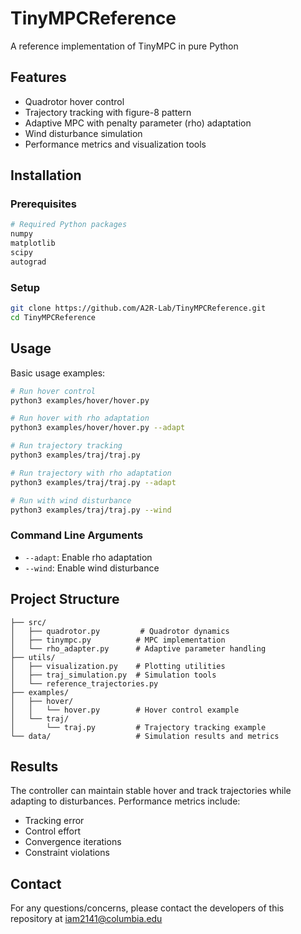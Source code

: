 # TinyMPCReference
A reference implementation of TinyMPC in pure Python


## Features

- Quadrotor hover control
- Trajectory tracking with figure-8 pattern
- Adaptive MPC with penalty parameter (rho) adaptation
- Wind disturbance simulation
- Performance metrics and visualization tools

## Installation

### Prerequisites
```bash
# Required Python packages
numpy
matplotlib
scipy
autograd
```

### Setup
```bash
git clone https://github.com/A2R-Lab/TinyMPCReference.git
cd TinyMPCReference
```

## Usage

Basic usage examples:
```bash
# Run hover control
python3 examples/hover/hover.py

# Run hover with rho adaptation
python3 examples/hover/hover.py --adapt

# Run trajectory tracking
python3 examples/traj/traj.py

# Run trajectory with rho adaptation
python3 examples/traj/traj.py --adapt

# Run with wind disturbance
python3 examples/traj/traj.py --wind
```

### Command Line Arguments

- `--adapt`: Enable rho adaptation
- `--wind`: Enable wind disturbance

## Project Structure
```
├── src/
│   ├── quadrotor.py         # Quadrotor dynamics
│   ├── tinympc.py          # MPC implementation
│   └── rho_adapter.py      # Adaptive parameter handling
├── utils/
│   ├── visualization.py    # Plotting utilities
│   ├── traj_simulation.py  # Simulation tools
│   └── reference_trajectories.py
├── examples/
│   ├── hover/
│   │   └── hover.py        # Hover control example
│   └── traj/
│       └── traj.py         # Trajectory tracking example
└── data/                   # Simulation results and metrics
```

## Results

The controller can maintain stable hover and track trajectories while adapting to disturbances. Performance metrics include:
- Tracking error
- Control effort
- Convergence iterations
- Constraint violations


## Contact

For any questions/concerns, please contact the developers of this repository at [iam2141@columbia.edu](mailto:iam2141@columbia.edu)
